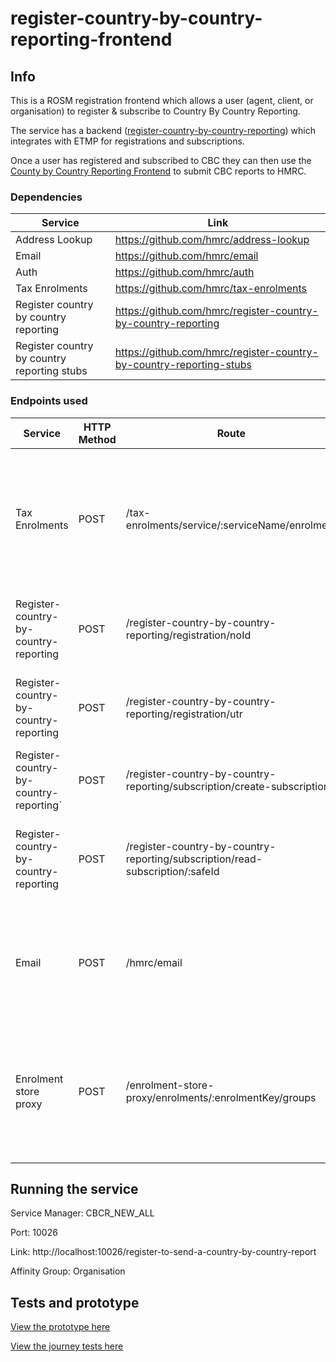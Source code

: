 # register-country-by-country-reporting-frontend

## Info

This is a ROSM registration frontend which allows a user (agent, client, or organisation) to register & subscribe to Country By Country Reporting.

The service has a backend ([register-country-by-country-reporting](https://github.com/hmrc/country-by-country-reporting)) which integrates with ETMP for registrations and subscriptions.

Once a user has registered and subscribed to CBC they can then use the [County by Country Reporting Frontend](https://github.com/hmrc/country-by-country-reporting-frontend) to submit CBC reports to HMRC.

### Dependencies

| Service                                       | Link                                                                    |
|-----------------------------------------------|-------------------------------------------------------------------------| 
| Address Lookup                                | https://github.com/hmrc/address-lookup                                  |
| Email                                         | https://github.com/hmrc/email                                           |
| Auth                                          | https://github.com/hmrc/auth                                            |
| Tax Enrolments                                | https://github.com/hmrc/tax-enrolments                                  |
| Register country by country reporting         | https://github.com/hmrc/register-country-by-country-reporting           |
| Register country by country reporting stubs   | https://github.com/hmrc/register-country-by-country-reporting-stubs     |

### Endpoints used

| Service                                | HTTP Method | Route                                                                         | Purpose                                                                                                                                                   |
|----------------------------------------|-------------|-------------------------------------------------------------------------------|-----------------------------------------------------------------------------------------------------------------------------------------------------------|
| Tax Enrolments                         | POST        | /tax-enrolments/service/:serviceName/enrolment                                | Add the CBC enrolment to the user's account so that they can use the [reporting frontend](https://github.com/hmrc/country-by-country-reporting-frontend). |
| Register-country-by-country-reporting  | POST        | /register-country-by-country-reporting/registration/noId                      | Register the user without an id (e.g. corporation tax UTR)                                                                                                |
| Register-country-by-country-reporting  | POST        | /register-country-by-country-reporting/registration/utr                       | Register the user using an id (e.g. corporation tax UTR)                                                                                                  |
| Register-country-by-country-reporting` | POST        | /register-country-by-country-reporting/subscription/create-subscription       | Subscribe the user to Country by Country Reporting                                                                                                        |
| Register-country-by-country-reporting  | POST        | /register-country-by-country-reporting/subscription/read-subscription/:safeId | Check if a user is already subscribed to Country by Country Reporting                                                                                     |
| Email                                  | POST        | /hmrc/email                                                                   | Send an email to the user to confirm they have subscribed to Country by Country Reporting                                                                 |
| Enrolment store proxy                  | POST        | /enrolment-store-proxy/enrolments/:enrolmentKey/groups                        | Get the user's enrolment information to check if they have an existing Country by Country Reporting enrolment                                             |

## Running the service

Service Manager: CBCR_NEW_ALL

Port: 10026

Link: http://localhost:10026/register-to-send-a-country-by-country-report

Affinity Group: Organisation

## Tests and prototype

[View the prototype here](https://cbcr-prototype.herokuapp.com/)

[View the journey tests here](https://github.com/hmrc/register-country-by-country-reporting-ui-tests)



